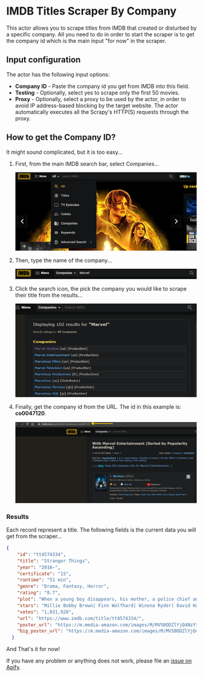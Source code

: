 # IMDB Titles Scraper By Company

This actor allows you to scrape titles from IMDB that created or disturbed by a specific company. All you need to do in 
order to start the scraper is to get the company id which is the main input "for now" in the scraper.

## Input configuration

The actor has the following input options:

- **Company ID** - Paste the company id you get from IMDB into this field.
- **Testing** - Optionally, select yes to scrape only the first 50 movies.
- **Proxy** - Optionally, select a proxy to be used by the actor,
  in order to avoid IP address-based blocking by the target website.
  The actor automatically executes all the Scrapy's HTTP(S) requests through the proxy.

## How to get the Company ID?

It might sound complicated, but it is too easy...

1. First, from the main IMDB search bar, select Companies...

   ![](https://raw.githubusercontent.com/lxth0rz/imgs_proc/main/step_1.png)


2. Then, type the name of the company...

   ![](https://github.com/lxth0rz/imgs_proc/blob/main/step_2.png?raw=true)


3. Click the search icon, the pick the company you would like to scrape their title from the results...
 
   ![](https://github.com/lxth0rz/imgs_proc/blob/main/step_3.png?raw=true)


4. Finally, get the company id from the URL. The id in this example is: **co0047120**.

   ![](https://github.com/lxth0rz/imgs_proc/blob/main/step_4.png?raw=true/step_4.png)

### Results

Each record represent a title. The following fields is the current data you will get from the scraper...

```json
{
    "id": "tt4574334",
    "title": "Stranger Things",
    "year": "2016–",
    "certificate": "15",
    "runtime": "51 min",
    "genre": "Drama, Fantasy, Horror",
    "rating": "8.7",
    "plot": "When a young boy disappears, his mother, a police chief and his friends must confront terrifying supernatural forces in order to get him back.",
    "stars": "Millie Bobby Brown| Finn Wolfhard| Winona Ryder| David Harbour",
    "votes": "1,031,928",
    "url": "https://www.imdb.com/title/tt4574334/",
    "poster_url": "https://m.media-amazon.com/images/M/MV5BODZlYjQ4NzYtZTg1MC00NGY4LTg4NjQtNGE3ZjRkMjk3YjMyXkEyXkFqcGdeQXVyMTkxNjUyNQ@@._V1_UY98_CR5,0,67,98_AL_.jpg",
    "big_poster_url": "https://m.media-amazon.com/images/M/MV5BODZlYjQ4NzYtZTg1MC00NGY4LTg4NjQtNGE3ZjRkMjk3YjMyXkEyXkFqcGdeQXVyMTkxNjUyNQ@@._V1_SY1000_CR0,0,674,1000_AL_.jpg"
  }
```

And That's it for now!

If you have any problem or anything does not work,
please file an [issue on Apify](https://console.apify.com/actors/LWCaRh1QoRdiI8siz#/issues).
